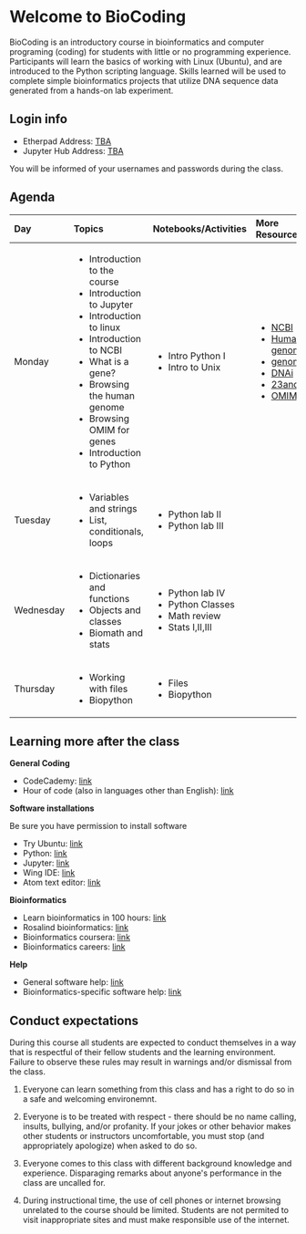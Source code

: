 
# Welcome to BioCoding

BioCoding is an introductory course in bioinformatics and computer programing
(coding) for students with little or no programming experience. Participants will
learn the basics of working with Linux (Ubuntu), and are introduced to the Python
scripting language. Skills learned will be used to complete simple bioinformatics
projects that utilize DNA sequence data generated from a hands-on lab experiment.

## Login info

- Etherpad Address: [TBA]()
- Jupyter Hub Address: [TBA]()

You will be informed of your usernames and passwords during the class.

## Agenda

<table data-source-line="1">
<thead>
<tr>
<th style="text-align:left">Day</th>
<th style="text-align:left">Topics</th>
<th style="text-align:left">Notebooks/Activities</th>
<th style="text-align:left">More Resources</th>
</tr>
</thead>
<tbody>
<tr>
<td style="text-align:left">Monday</td>
<td style="text-align:left"><ul><li>Introduction to the course</li><li>Introduction to Jupyter </li><li>Introduction to linux </li><li>Introduction to NCBI </li><li> What is a gene? </li><li> Browsing the human genome </li><li> Browsing OMIM for genes</li><li>Introduction to Python</li></ul></td>
<td style="text-align:left"><ul><li>Intro Python I </li><li>Intro to Unix </li></ul></td>
<td style="text-align:left"><ul><li><a href="https://www.ncbi.nlm.nih.gov/">NCBI</a></li><li><a href="https://www.ncbi.nlm.nih.gov/projects/genome/guide/human/index.shtml">Human genome</a></li><li><a href="https://www.genome.gov/">genome.gov</a></li><li><a href="http://www.dnai.org/">DNAi</a></li><li><a href="http://23andme.com/">23andMe</a></li><li><a href="https://www.omim.org/">OMIM</a></li></ul></td>
</tr>
<tr>
<td style="text-align:left">Tuesday</td>
<td style="text-align:left"><ul><li>Variables and strings</li><li>List, conditionals, loops</li></ul></td>
<td style="text-align:left"><ul><li>Python lab II </li><li>Python lab III</li></ul></td>
<td style="text-align:left"></td>
</tr>
<tr>
<td style="text-align:left">Wednesday</td>
<td style="text-align:left"><ul><li>Dictionaries and functions</li><li>Objects and classes </li><li>Biomath and stats</li></ul></td>
<td style="text-align:left"><ul><li>Python lab IV</li><li>Python Classes</li><li>Math review</li><li>Stats I,II,III</li></ul></td>
<td style="text-align:left"></td>
</tr>
<tr>
<td style="text-align:left">Thursday</td>
<td style="text-align:left"><ul><li>Working with files</li><li>Biopython</li></ul></td>
<td style="text-align:left"><ul><li>Files</li><li>Biopython</li></ul></td>
<td style="text-align:left"></td>
</tr>
</tbody>
</table>

## Learning more after the class

**General Coding**

- CodeCademy: [link](https://www.codecademy.com/)
- Hour of code (also in languages other than English): [link](https://code.org/learn)

**Software installations**

Be sure you have permission to install software

- Try Ubuntu: [link](https://tutorials.ubuntu.com/tutorial/try-ubuntu-before-you-install#0)
- Python: [link](https://www.python.org/downloads/)
- Jupyter: [link](https://jupyter.org/)
- Wing IDE: [link](https://wingware.com/)
- Atom text editor: [link](https://atom.io/)

**Bioinformatics**

- Learn bioinformatics in 100 hours: [link](https://www.biostarhandbook.com/edu/course/1/)
- Rosalind bioinformatics: [link](http://rosalind.info/about/)
- Bioinformatics coursera: [link](https://www.coursera.org/learn/bioinformatics)
- Bioinformatics careers: [link](https://www.iscb.org/bioinformatics-resources-for-high-schools/careers-in-bioinformatics)

**Help**

- General software help: [link](https://stackoverflow.com/)
- Bioinformatics-specific software help: [link](https://www.biostars.org/)


## Conduct expectations

During this course all students are expected to conduct themselves in a way
that is respectful of their fellow students and the learning environment.
Failure to observe these rules may result in warnings and/or dismissal from
the class.

1. Everyone can learn something from this class and has a right to do so in
   a safe and welcoming environemnt.

2. Everyone is to be treated with respect - there should be no name calling,
   insults, bullying, and/or profanity. If your jokes or other behavior
   makes other students or instructors uncomfortable, you must stop (and
   appropriately apologize) when asked to do so.

3. Everyone comes to this class with different background knowledge and
   experience. Disparaging remarks about anyone's performance in the class
   are uncalled for.

4. During instructional time, the use of cell phones or internet browsing
   unrelated to the course should be limited. Students are not permited to
   visit inappropriate sites and must make responsible use of the internet.
